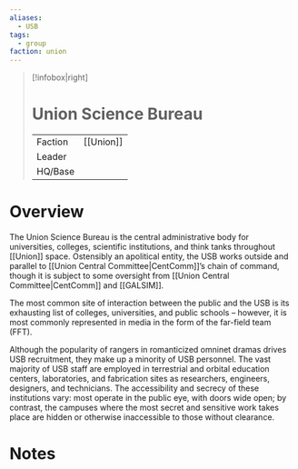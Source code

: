 ```yaml
---
aliases:
  - USB
tags:
  - group
faction: union
---
```

> [!infobox|right] 
> # Union Science Bureau
> | | |
> | ---- | ---- |
> | Faction | [[Union]] |
> | Leader |  |
> | HQ/Base | |


# Overview
The Union Science Bureau is the central administrative body for universities, colleges, scientific institutions, and think tanks throughout [[Union]] space. Ostensibly an apolitical entity, the USB works outside and parallel to [[Union Central Committee|CentComm]]’s chain of command, though it is subject to some oversight from [[Union Central Committee|CentComm]] and [[GALSIM]].

The most common site of interaction between the public and the USB is its exhausting list of colleges, universities, and public schools – however, it is most commonly represented in media in the form of the far-field team (FFT).

Although the popularity of rangers in romanticized omninet dramas drives USB recruitment, they make up a minority of USB personnel. The vast majority of USB staff are employed in terrestrial and orbital education centers, laboratories, and fabrication sites as researchers, engineers, designers, and technicians. The accessibility and secrecy of these institutions vary: most operate in the public eye, with doors wide open; by contrast, the campuses where the most secret and sensitive work takes place are hidden or otherwise inaccessible to those without clearance.

# Notes